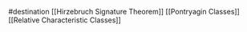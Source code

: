#destination
[[Hirzebruch Signature Theorem]]
[[Pontryagin Classes]]
[[Relative Characteristic Classes]]

